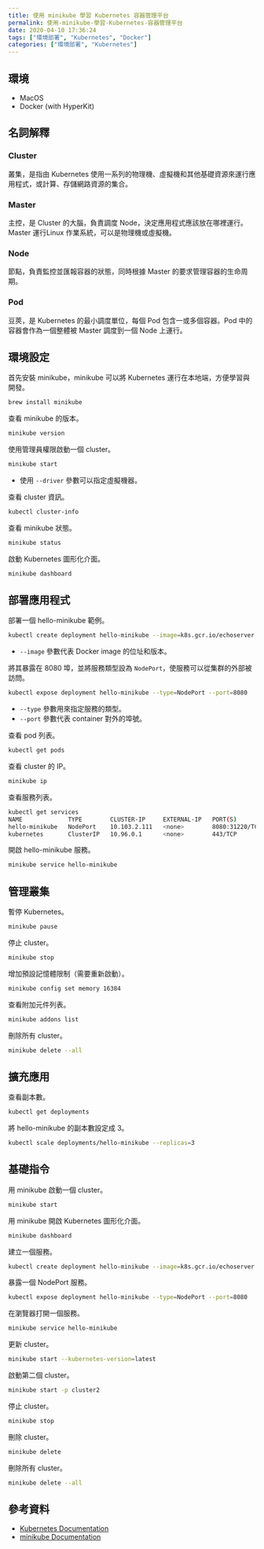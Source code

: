 ```yaml
---
title: 使用 minikube 學習 Kubernetes 容器管理平台
permalink: 使用-minikube-學習-Kubernetes-容器管理平台
date: 2020-04-10 17:36:24
tags: ["環境部署", "Kubernetes", "Docker"]
categories: ["環境部署", "Kubernetes"]
---
```


## 環境

- MacOS
- Docker (with HyperKit)

## 名詞解釋

### Cluster

叢集，是指由 Kubernetes 使用一系列的物理機、虛擬機和其他基礎資源來運行應用程式，或計算、存儲網路資源的集合。

### Master

主控，是 Cluster 的大腦，負責調度 Node，決定應用程式應該放在哪裡運行。Master 運行Linux 作業系統，可以是物理機或虛擬機。

### Node

節點，負責監控並匯報容器的狀態，同時根據 Master 的要求管理容器的生命周期。

### Pod

豆莢，是 Kubernetes 的最小調度單位，每個 Pod 包含一或多個容器。Pod 中的容器會作為一個整體被 Master 調度到一個 Node 上運行。

## 環境設定

首先安裝 minikube，minikube 可以將 Kubernetes 運行在本地端，方便學習與開發。

```BASH
brew install minikube
```

查看 minikube 的版本。

```BASH
minikube version
```

使用管理員權限啟動一個 cluster。

```BASH
minikube start
```

- 使用 `--driver` 參數可以指定虛擬機器。

查看 cluster 資訊。

```BASH
kubectl cluster-info
```

查看 minikube 狀態。

```BASH
minikube status
```

啟動 Kubernetes 圖形化介面。

```BASH
minikube dashboard
```

## 部署應用程式

部署一個 hello-minikube 範例。

```BASH
kubectl create deployment hello-minikube --image=k8s.gcr.io/echoserver:1.4
```

- `--image` 參數代表 Docker image 的位址和版本。

將其暴露在 8080 埠，並將服務類型設為 `NodePort`，使服務可以從集群的外部被訪問。

```BASH
kubectl expose deployment hello-minikube --type=NodePort --port=8080
```

- `--type` 參數用來指定服務的類型。
- `--port` 參數代表 container 對外的埠號。

查看 pod 列表。

```BASH
kubectl get pods
```

查看 cluster 的 IP。

```BASH
minikube ip
```

查看服務列表。

```BASH
kubectl get services
NAME             TYPE        CLUSTER-IP     EXTERNAL-IP   PORT(S)          AGE
hello-minikube   NodePort    10.103.2.111   <none>        8080:31220/TCP   3m48s
kubernetes       ClusterIP   10.96.0.1      <none>        443/TCP          16m
```

開啟 hello-minikube 服務。

```BASH
minikube service hello-minikube
```

## 管理叢集

暫停 Kubernetes。

```BASH
minikube pause
```

停止 cluster。

```BASH
minikube stop
```

增加預設記憶體限制（需要重新啟動）。

```BASH
minikube config set memory 16384
```

查看附加元件列表。

```BASH
minikube addons list
```

刪除所有 cluster。

```BASH
minikube delete --all
```

## 擴充應用

查看副本數。

```BASH
kubectl get deployments
```

將 hello-minikube 的副本數設定成 3。

```BASH
kubectl scale deployments/hello-minikube --replicas=3
```

## 基礎指令

用 minikube 啟動一個 cluster。

```BASH
minikube start
```

用 minikube 開啟 Kubernetes 圖形化介面。

```BASH
minikube dashboard
```

建立一個服務。

```BASH
kubectl create deployment hello-minikube --image=k8s.gcr.io/echoserver:1.4
```

暴露一個 NodePort 服務。

```BASH
kubectl expose deployment hello-minikube --type=NodePort --port=8080
```

在瀏覽器打開一個服務。

```BASH
minikube service hello-minikube
```

更新 cluster。

```BASH
minikube start --kubernetes-version=latest
```

啟動第二個 cluster。

```BASH
minikube start -p cluster2
```

停止 cluster。

```BASH
minikube stop
```

刪除 cluster。

```BASH
minikube delete
```

刪除所有 cluster。

```BASH
minikube delete --all
```

## 參考資料

- [Kubernetes Documentation](https://kubernetes.io/zh/docs/home/)
- [minikube Documentation](https://minikube.sigs.k8s.io/docs/)
